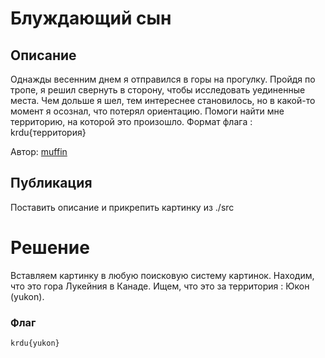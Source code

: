 # Блуждающий сын


## Описание

Однажды весенним днем я отправился в горы на прогулку. Пройдя по тропе, я решил свернуть в сторону, чтобы исследовать уединенные места. Чем дольше я шел, тем интереснее становилось, но в какой-то момент я осознал, что потерял ориентацию. Помоги найти мне территорию, на которой это произошло. Формат флага : krdu{территория}

Автор: [muffin](https://t.me/muffin_O3)

## Публикация

Поставить описание и прикрепить картинку из ./src

# Решение

Вставляем картинку в любую поисковую систему картинок. Находим, что это гора Лукейния в Канаде. Ищем, что это за территория : Юкон (yukon). 


### Флаг

```
krdu{yukon}
```
